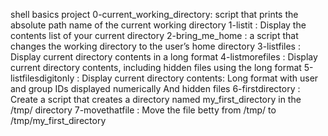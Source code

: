 shell basics project
0-current_working_directory: script that prints the absolute path name of the current working directory
1-listit : Display the contents list of your current directory
2-bring_me_home : a script that changes the working directory to the user’s home directory
3-listfiles : Display current directory contents in a long format
4-listmorefiles : Display current directory contents, including hidden files using the long format
5-listfilesdigitonly : Display current directory contents: Long format with user and group IDs displayed numerically And hidden files
6-firstdirectory : Create a script that creates a directory named my_first_directory in the /tmp/ directory
7-movethatfile : Move the file betty from /tmp/ to /tmp/my_first_directory
